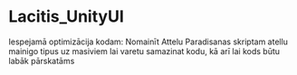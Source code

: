 # Lacitis_UnityUI
Iespejamā optimizācija kodam: Nomainīt Attelu Paradisanas skriptam atellu mainigo tipus uz masiviem 
lai varetu samazinat kodu, kā arī lai kods būtu labāk pārskatāms